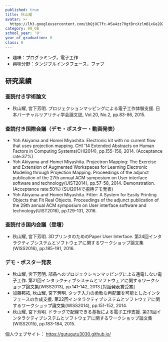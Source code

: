 ```yaml
---
published: true
title: 秋山耀
avatar: >-
  https://lh3.googleusercontent.com/ibQjOCTfc-WSa4zz70gtBrcXzlmB1xGe2D2asEvSKFeH7MwucojM5vjUv1-Hy1Rc8WLHM6kYKOfclCDvKe5fyX-or_V3EsOtStdufLBVFVgyMX0qPdMZSwDFMsShhQTAS-JqBneRnIKbo2sUot_ASKUvhyqIXqq3WZf_wHBkEQrejNd4Xa7JrYNRU6ctUTqtG9kXvzibfwOrzZXLrv66-yy4eoAvlmng3H3W90RfaZMIyKEi1vB3pWy_HW102Pf0tcE0B4MjgGLku4duSFelak0LDic-OLz34Uc4SKRb_2k_y0xmZwgePZZg3MlLoX7gpH0QCGEcG56vV1oHnfJJMF-kXlFM7MHLPIonRxGT5ecv9qb8BuiFVbG-Gs7hZEFH7f0HfutnNF2QVzx07P75G96f8gUypUkWzFRrUoL6WxupQbXStS-s4T7pYqvD8oAcBvAPnJIeRgYQUbgakVTpNWHzOWlzKGkeeSBKLVihsH4fkKQ9hEGmyqcXbWMtIsKo37ZmQibXlxIq44NEurYOdFVKuSAPaCgdWe55ev5FfiMJe-vf7Da4dipGebKUHAiixgBoGZMWou25-4bvh53qjA3jRsaR9bx6KUdISAqRhJCATTOi_isgEg=p-s300
category: 99_OB
school_year: '0'
year_of_graduation: 0
class: 0
---
```


- 趣味：プログラミング，電子工作
- 興味分野：タンジブルインタフェース，ファブ

## 研究業績

### 査読付き学術論文

- 秋山耀, 宮下芳明. プロジェクションマッピングによる電子工作体験支援. 日本バーチャルリアリティ学会論文誌, Vol.20, No.2, pp.83-86, 2015.

### 査読付き国際会議（デモ・ポスター・動画発表）

- Yoh Akiyama and Homei Miyashita. Electronic kit with no current flow that uses projection mapping. CHI '14 Extended Abstracts on Human Factors in Computing Systems(CHI2014), pp.155-156, 2014. (Acceptance rate:37%)
- Yoh Akiyama and Homei Miyashita. Projectron Mapping: The Exercise and Extension of Augmented Workspaces for Learning Electronic Modeling through Projection Mapping. Proceedings of the adjunct publication of the 27th annual ACM symposium on User interface software and technology(UIST2014), pp.57-58, 2014. Demonstration. (Acceptance rate:50%) (SUI2014で招待デモ発表)
- Yoh Akiyama and Homei Miyashita. Fitter: A System for Easily Printing Objects that Fit Real Objects. Proceedings of the adjunct publication of the 29th annual ACM symposium on User interface software and technology(UIST2016), pp.129-131, 2016.

### 査読付き国内会議（登壇）

- 秋山耀, 宮下芳明. 3DプリンタのためのPaper User Interface. 第24回インタラクティブシステムとソフトウェアに関するワークショップ論文集(WISS2016), pp.185-191, 2016.

### デモ・ポスター発表

- 秋山耀, 宮下芳明. 部品へのプロジェクションマッピングによる通電しない電子工作. 第21回インタラクティブシステムとソフトウェアに関するワークショップ論文集(WISS2013), pp.141-142, 2013.[対話発表賞受賞]
- 加藤邦拓, 秋山耀, 宮下芳明. タッチ入力の柔軟な再配置を可能としたインタフェースの作成支援. 第22回インタラクティブシステムとソフトウェアに関するワークショップ論文集(WISS2014), pp.151-152, 2014.
- 秋山耀, 宮下芳明. ドラッグで配線できる基板による電子工作支援. 第23回インタラクティブシステムとソフトウェアに関するワークショップ論文集(WISS2015), pp.183-184, 2015.

個人ウェブサイト： <https://gutugutu3030.github.io/>
